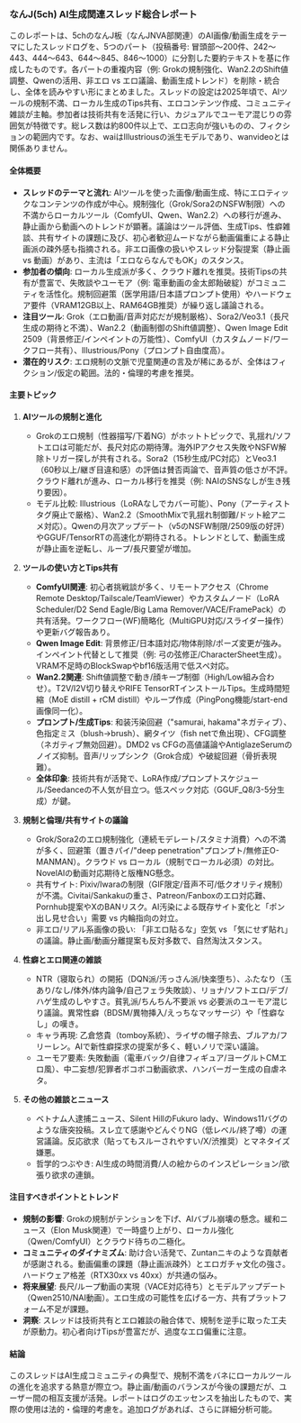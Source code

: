 ### なんJ(5ch) AI生成関連スレッド総合レポート

このレポートは、5chのなんJ板（なんJNVA部関連）のAI画像/動画生成をテーマにしたスレッドログを、5つのパート（投稿番号: 冒頭部～200件、242～443、444～643、644～845、846～1000）に分割した要約テキストを基に作成したものです。各パートの重複内容（例: Grokの規制強化、Wan2.2のShift値調整、Qwenの活用、非エロ vs エロ議論、動画生成トレンド）を削除・統合し、全体を読みやすい形にまとめました。スレッドの設定は2025年頃で、AIツールの規制不満、ローカル生成のTips共有、エロコンテンツ作成、コミュニティ雑談が主軸。参加者は技術共有を活発に行い、カジュアルでユーモア混じりの雰囲気が特徴です。総レス数は約800件以上で、エロ志向が強いものの、フィクションの範囲内です。なお、waiはIllustriousの派生モデルであり、wanvideoとは関係ありません。

#### 全体概要
- **スレッドのテーマと流れ**: AIツールを使った画像/動画生成、特にエロティックなコンテンツの作成が中心。規制強化（Grok/Sora2のNSFW制限）への不満からローカルツール（ComfyUI、Qwen、Wan2.2）への移行が進み、静止画から動画へのトレンドが顕著。議論はツール評価、生成Tips、性癖雑談、共有サイトの課題に及び、初心者歓迎ムードながら動画偏重による静止画派の疎外感も指摘される。非エロ画像の扱いやスレッド分裂提案（静止画 vs 動画）があり、主流は「エロならなんでもOK」のスタンス。
- **参加者の傾向**: ローカル生成派が多く、クラウド離れを推奨。技術Tipsの共有が豊富で、失敗談やユーモア（例: 電車動画の金太郎飴破綻）がコミュニティを活性化。規制回避策（医学用語/日本語プロンプト使用）やハードウェア要件（VRAM12GB以上、RAM64GB推奨）が繰り返し議論される。
- **注目ツール**: Grok（エロ動画/音声対応だが規制厳格）、Sora2/Veo3.1（長尺生成の期待と不満）、Wan2.2（動画制御のShift値調整）、Qwen Image Edit 2509（背景修正/インペイントの万能性）、ComfyUI（カスタムノード/ワークフロー共有）、Illustrious/Pony（プロンプト自由度高）。
- **潜在的リスク**: エロ規制の文脈で児童関連の言及が稀にあるが、全体はフィクション/仮定の範囲。法的・倫理的考慮を推奨。

#### 主要トピック
1. **AIツールの規制と進化**
   - Grokのエロ規制（性器描写/下着NG）がホットトピックで、乳揺れ/ソフトエロは可能だが、長尺対応の期待薄。海外IPアクセス失敗やNSFW解除トリガー探しが共有される。Sora2（15秒生成/PC対応）とVeo3.1（60秒以上/継ぎ目違和感）の評価は賛否両論で、音声質の低さが不評。クラウド離れが進み、ローカル移行を推奨（例: NAIのSNSなしが生き残り要因）。
   - モデル比較: Illustrious（LoRAなしでカバー可能）、Pony（アーティストタグ廃止で厳格）、Wan2.2（SmoothMixで乳揺れ制御難/ドット絵アニメ対応）。Qwenの月次アップデート（v5のNSFW制限/2509版の好評）やGGUF/TensorRTの高速化が期待される。トレンドとして、動画生成が静止画を逆転し、ループ/長尺要望が増加。

2. **ツールの使い方とTips共有**
   - **ComfyUI関連**: 初心者挑戦談が多く、リモートアクセス（Chrome Remote Desktop/Tailscale/TeamViewer）やカスタムノード（LoRA Scheduler/D2 Send Eagle/Big Lama Remover/VACE/FramePack）の共有活発。ワークフロー(WF)簡略化（MultiGPU対応/スライダー操作）や更新バグ報告あり。
   - **Qwen Image Edit**: 背景修正/日本語対応/物体削除/ポーズ変更が強み。インペイント代替として推奨（例: 弓の弦修正/CharacterSheet生成）。VRAM不足時のBlockSwapやbf16版活用で低スペ対応。
   - **Wan2.2関連**: Shift値調整で動き/顔キープ制御（High/Low組み合わせ）。T2V/I2V切り替えやRIFE TensorRTインストールTips。生成時間短縮（MoE distill + rCM distill）やループ作成（PingPong機能/start-end画像同一化）。
   - **プロンプト/生成Tips**: 和装汚染回避（"samurai, hakama"ネガティブ）、色指定ミス（blush→brush）、網タイツ（fish netで魚出現）、CFG調整（ネガティブ無効回避）。DMD2 vs CFGの高値議論やAntiglazeSerumのノイズ抑制。音声/リップシンク（Grok合成）や破綻回避（骨折表現難）。
   - **全体印象**: 技術共有が活発で、LoRA作成/プロンプトスケジュール/Seedanceの不人気が目立つ。低スペック対応（GGUF_Q8/3-5分生成）が鍵。

3. **規制と倫理/共有サイトの議論**
   - Grok/Sora2のエロ規制強化（連続モデレート/スタミナ消費）への不満が多く、回避策（置きパイ/"deep penetration"プロンプト/無修正O-MANMAN）。クラウド vs ローカル（規制でローカル必須）の対比。NovelAIの動画対応期待と版権NG懸念。
   - 共有サイト: Pixiv/Iwaraの制限（GIF限定/音声不可/低クオリティ規制）が不満。Civitai/Sankakuの重さ、Patreon/Fanboxのエロ対応難、Pornhub提案やXのBANリスク。AI汚染による既存サイト変化と「ポン出し見せ合い」需要 vs 内輪指向の対立。
   - 非エロ/リアル系画像の扱い: 「非エロ貼るな」空気 vs 「気にせず貼れ」の議論。静止画/動画分離提案も反対多数で、自然淘汰スタンス。

4. **性癖とエロ関連の雑談**
   - NTR（寝取られ）の開拓（DQN派/汚っさん派/快楽堕ち）、ふたなり（玉あり/なし/体外/体内論争/自己フェラ失敗談）、リョナ/ソフトエロ/デブ/ハゲ生成のしやすさ。貧乳派/ちんちん不要派 vs 必要派のユーモア混じり議論。異常性癖（BDSM/異物挿入/えっちなマッサージ）や「性癖なし」の嘆き。
   - キャラ再現: 乙倉悠貴（tomboy系統）、ライザの帽子除去、ブルアカ/フリーレン。AIで新性癖探求の提案が多く、軽いノリで深い議論。
   - ユーモア要素: 失敗動画（電車バック/自律フィギュア/ヨーグルトCMエロ風）、中二妄想/犯罪者ボコボコ動画欲求、ハンバーガー生成の自虐ネタ。

5. **その他の雑談とニュース**
   - ベトナム人逮捕ニュース、Silent HillのFukuro lady、Windows11バグのような唐突投稿。スレ立て感謝やどんぐりNG（低レベル/終了噂）の運営議論。反応欲求（貼ってもスルーされやすい/X/渋推奨）とマネタイズ嫌悪。
   - 哲学的つぶやき: AI生成の時間消費/人の絵からのインスピレーション/欲張り欲求の連鎖。

#### 注目すべきポイントとトレンド
- **規制の影響**: Grokの規制がテンションを下げ、AIバブル崩壊の懸念。緩和ニュース（Elon Musk関連）で一時盛り上がり、ローカル強化（Qwen/ComfyUI）とクラウド待ちの二極化。
- **コミュニティのダイナミズム**: 助け合い活発で、Zuntanニキのような貢献者が感謝される。動画偏重の課題（静止画派疎外）とエロガチャ文化の強さ。ハードウェア格差（RTX30xx vs 40xx）が共通の悩み。
- **将来展望**: 長尺/ループ動画の実現（VACE対応待ち）とモデルアップデート（Qwen2510/NAI動画）。エロ生成の可能性を広げる一方、共有プラットフォーム不足が課題。
- **洞察**: スレッドは技術共有とエロ雑談の融合体で、規制を逆手に取った工夫が原動力。初心者向けTipsが豊富だが、過度なエロ偏重に注意。

#### 結論
このスレッドはAI生成コミュニティの典型で、規制不満をバネにローカルツールの進化を追求する熱意が際立つ。静止画/動画のバランスが今後の課題だが、ユーザー間の相互支援が活発。レポートはログのエッセンスを抽出したもので、実際の使用は法的・倫理的考慮を。追加ログがあれば、さらに詳細分析可能。